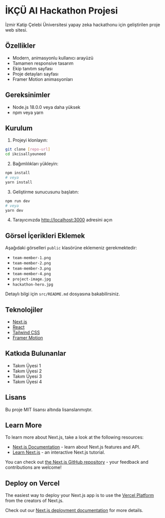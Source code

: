 # İKÇÜ AI Hackathon Projesi

İzmir Katip Çelebi Üniversitesi yapay zeka hackathonu için geliştirilen proje web sitesi.

## Özellikler

- Modern, animasyonlu kullanıcı arayüzü
- Tamamen responsive tasarım
- Ekip tanıtım sayfası
- Proje detayları sayfası
- Framer Motion animasyonları

## Gereksinimler

- Node.js 18.0.0 veya daha yüksek
- npm veya yarn

## Kurulum

1. Projeyi klonlayın:
```bash
git clone [repo-url]
cd ikcisallyouneed
```

2. Bağımlılıkları yükleyin:
```bash
npm install
# veya
yarn install
```

3. Geliştirme sunucusunu başlatın:
```bash
npm run dev
# veya
yarn dev
```

4. Tarayıcınızda [http://localhost:3000](http://localhost:3000) adresini açın

## Görsel İçerikleri Eklemek

Aşağıdaki görselleri `public` klasörüne eklemeniz gerekmektedir:

- `team-member-1.png`
- `team-member-2.png`
- `team-member-3.png`
- `team-member-4.png`
- `project-image.jpg`
- `hackathon-hero.jpg`

Detaylı bilgi için `src/README.md` dosyasına bakabilirsiniz.

## Teknolojiler

- [Next.js](https://nextjs.org/)
- [React](https://reactjs.org/)
- [Tailwind CSS](https://tailwindcss.com/)
- [Framer Motion](https://www.framer.com/motion/)

## Katkıda Bulunanlar

- Takım Üyesi 1
- Takım Üyesi 2
- Takım Üyesi 3
- Takım Üyesi 4

## Lisans

Bu proje MIT lisansı altında lisanslanmıştır.

## Learn More

To learn more about Next.js, take a look at the following resources:

- [Next.js Documentation](https://nextjs.org/docs) - learn about Next.js features and API.
- [Learn Next.js](https://nextjs.org/learn) - an interactive Next.js tutorial.

You can check out [the Next.js GitHub repository](https://github.com/vercel/next.js) - your feedback and contributions are welcome!

## Deploy on Vercel

The easiest way to deploy your Next.js app is to use the [Vercel Platform](https://vercel.com/new?utm_medium=default-template&filter=next.js&utm_source=create-next-app&utm_campaign=create-next-app-readme) from the creators of Next.js.

Check out our [Next.js deployment documentation](https://nextjs.org/docs/app/building-your-application/deploying) for more details.
